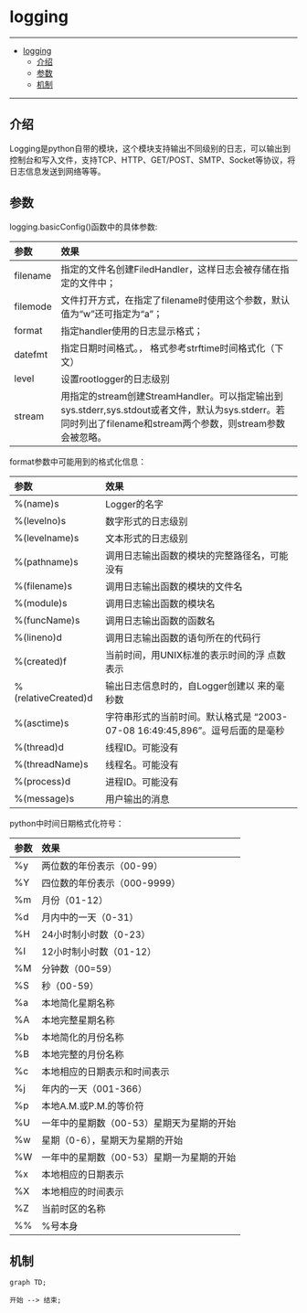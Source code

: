 # logging

------

- [logging](#logging)
  - [介绍](#介绍)
  - [参数](#参数)
  - [机制](#机制)

------

## 介绍
Logging是python自带的模块，这个模块支持输出不同级别的日志，可以输出到控制台和写入文件，支持TCP、HTTP、GET/POST、SMTP、Socket等协议，将日志信息发送到网络等等。


## 参数

logging.basicConfig()函数中的具体参数:


| 参数     | 效果                                                                                                                                                         |
| :------- | :----------------------------------------------------------------------------------------------------------------------------------------------------------- |
| filename | 指定的文件名创建FiledHandler，这样日志会被存储在指定的文件中；                                                                                               |
| filemode | 文件打开方式，在指定了filename时使用这个参数，默认值为“w”还可指定为“a”；                                                                                     |
| format   | 指定handler使用的日志显示格式；                                                                                                                              |
| datefmt  | 指定日期时间格式。， 格式参考strftime时间格式化（下文）                                                                                                      |
| level    | 设置rootlogger的日志级别                                                                                                                                     |
| stream   | 用指定的stream创建StreamHandler。可以指定输出到sys.stderr,sys.stdout或者文件，默认为sys.stderr。若同时列出了filename和stream两个参数，则stream参数会被忽略。 |
                  

format参数中可能用到的格式化信息：

| 参数                | 效果                                                                         |
| :------------------ | :--------------------------------------------------------------------------- |
| %(name)s            | Logger的名字                                                                 |
| %(levelno)s         | 数字形式的日志级别                                                           |
| %(levelname)s       | 文本形式的日志级别                                                           |
| %(pathname)s        | 调用日志输出函数的模块的完整路径名，可能没有                                 |
| %(filename)s        | 调用日志输出函数的模块的文件名                                               |
| %(module)s          | 调用日志输出函数的模块名                                                     |
| %(funcName)s        | 调用日志输出函数的函数名                                                     |
| %(lineno)d          | 调用日志输出函数的语句所在的代码行                                           |
| %(created)f         | 当前时间，用UNIX标准的表示时间的浮 点数表示                                  |
| %(relativeCreated)d | 输出日志信息时的，自Logger创建以 来的毫秒数                                  |
| %(asctime)s         | 字符串形式的当前时间。默认格式是 “2003-07-08 16:49:45,896”。逗号后面的是毫秒 |
| %(thread)d          | 线程ID。可能没有                                                             |
| %(threadName)s      | 线程名。可能没有                                                             |
| %(process)d         | 进程ID。可能没有                                                             |
| %(message)s         | 用户输出的消息                                                               |

python中时间日期格式化符号：

| 参数 | 效果                                      |
| :--- | :---------------------------------------- |
| %y   | 两位数的年份表示（00-99）                 |
| %Y   | 四位数的年份表示（000-9999）              |
| %m   | 月份（01-12）                             |
| %d   | 月内中的一天（0-31）                      |
| %H   | 24小时制小时数（0-23）                    |
| %I   | 12小时制小时数（01-12）                   |
| %M   | 分钟数（00=59）                           |
| %S   | 秒（00-59）                               |
| %a   | 本地简化星期名称                          |
| %A   | 本地完整星期名称                          |
| %b   | 本地简化的月份名称                        |
| %B   | 本地完整的月份名称                        |
| %c   | 本地相应的日期表示和时间表示              |
| %j   | 年内的一天（001-366）                     |
| %p   | 本地A.M.或P.M.的等价符                    |
| %U   | 一年中的星期数（00-53）星期天为星期的开始 |
| %w   | 星期（0-6），星期天为星期的开始           |
| %W   | 一年中的星期数（00-53）星期一为星期的开始 |
| %x   | 本地相应的日期表示                        |
| %X   | 本地相应的时间表示                        |
| %Z   | 当前时区的名称                            |
| %%   | %号本身                                   |

## 机制

```mermaid
graph TD;

开始 --> 结束;
```